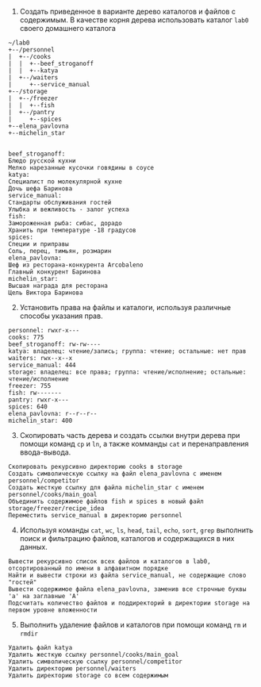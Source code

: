 
1. Создать приведенное в варианте дерево каталогов и файлов с содержимым. В качестве корня дерева использовать каталог `lab0` своего домашнего каталога

```
~/lab0 
+--/personnel
|  +--/cooks 
|  |  +--beef_stroganoff 
|  |  +--katya 
|  +--/waiters 
|     +--service_manual 
+--/storage 
|  +--/freezer 
|  |  +--fish 
|  +--/pantry 
|     +--spices
+--elena_pavlovna 
+--michelin_star


beef_stroganoff:
Блюдо русской кухни
Мелко нарезанные кусочки говядины в соусе
katya:
Специалист по молекулярной кухне
Дочь шефа Баринова
service_manual:
Стандарты обслуживания гостей
Улыбка и вежливость - залог успеха
fish:
Замороженная рыба: сибас, дорадо
Хранить при температуре -18 градусов
spices:
Специи и приправы
Соль, перец, тимьян, розмарин
elena_pavlovna:
Шеф из ресторана-конкурента Arcobaleno
Главный конкурент Баринова
michelin_star:
Высшая награда для ресторана
Цель Виктора Баринова
```


2. Установить права на файлы и каталоги, используя различные способы указания прав.


```
personnel: rwxr-x---
cooks: 775
beef_stroganoff: rw-rw----
katya: владелец: чтение/запись; группа: чтение; остальные: нет прав
waiters: rwx--x--x
service_manual: 444
storage: владелец: все права; группа: чтение/исполнение; остальные: чтение/исполнение
freezer: 755
fish: rw-------
pantry: rwxr-x---
spices: 640
elena_pavlovna: r--r--r--
michelin_star: 400
```


3. Скопировать часть дерева и создать ссылки внутри дерева при помощи команд `cp` и `ln`, а также комманды `cat` и перенаправления ввода-вывода.

```
Скопировать рекурсивно директорию cooks в storage
Создать символическую ссылку на файл elena_pavlovna с именем personnel/competitor
Создать жесткую ссылку для файла michelin_star с именем personnel/cooks/main_goal
Объединить содержимое файлов fish и spices в новый файл storage/freezer/recipe_idea
Переместить service_manual в директорию personnel
```


4. Используя команды `cat`, `wc`, `ls`, `head`, `tail`, `echo`, `sort`, `grep` выполнить поиск и фильтрацию файлов, каталогов и содержащихся в них данных.



```
Вывести рекурсивно список всех файлов и каталогов в lab0, отсортированный по имени в алфавитном порядке
Найти и вывести строки из файла service_manual, не содержащие слово "гостей"
Вывести содержимое файла elena_pavlovna, заменив все строчные буквы 'а' на заглавные 'А'
Подсчитать количество файлов и поддиректорий в директории storage на первом уровне вложенности
```


5. Выполнить удаление файлов и каталогов при помощи команд `rm` и `rmdir`


```
Удалить файл katya
Удалить жесткую ссылку personnel/cooks/main_goal
Удалить символическую ссылку personnel/competitor
Удалить директорию personnel/waiters
Удалить директорию storage со всем содержимым
```